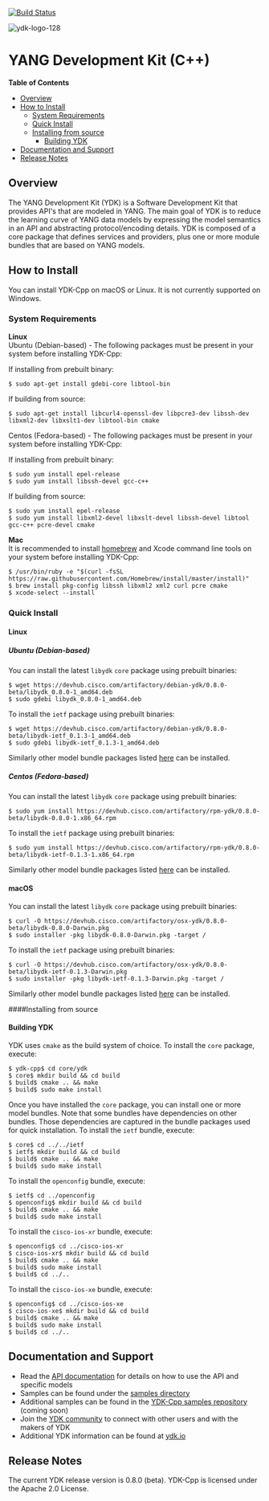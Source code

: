 [![Build Status](https://travis-ci.org/CiscoDevNet/ydk-cpp.svg?branch=master)](https://travis-ci.org/CiscoDevNet/ydk-cpp)

![ydk-logo-128](https://cloud.githubusercontent.com/assets/16885441/24175899/2010f51e-0e56-11e7-8fb7-30a9f70fbb86.png)

# YANG Development Kit (C++)

<!-- START doctoc generated TOC please keep comment here to allow auto update -->
<!-- DON'T EDIT THIS SECTION, INSTEAD RE-RUN doctoc TO UPDATE -->
**Table of Contents**

- [Overview](#overview)
- [How to Install](#how-to-install)
  - [System Requirements](#system-requirements)
  - [Quick Install](#quick-install)
  - [Installing from source](#installing-from-source)    
    - [Building YDK](#building-ydk)
- [Documentation and Support](#documentation-and-support)
- [Release Notes](#release-notes)

<!-- END doctoc generated TOC please keep comment here to allow auto update -->

## Overview

The YANG Development Kit (YDK) is a Software Development Kit that provides API's that are modeled in YANG. The main goal of YDK is to reduce the learning curve of YANG data models by expressing the model semantics in an API and abstracting protocol/encoding details.  YDK is composed of a core package that defines services and providers, plus one or more module bundles that are based on YANG models.  

## How to Install

You can install YDK-Cpp on macOS or Linux.  It is not currently supported on Windows.

### System Requirements
**Linux**  
Ubuntu (Debian-based) - The following packages must be present in your system before installing YDK-Cpp:

If installing from prebuilt binary:
```
$ sudo apt-get install gdebi-core libtool-bin
```
If building from source:
```
$ sudo apt-get install libcurl4-openssl-dev libpcre3-dev libssh-dev libxml2-dev libxslt1-dev libtool-bin cmake
```

Centos (Fedora-based) - The following packages must be present in your system before installing YDK-Cpp:

If installing from prebuilt binary:
```
$ sudo yum install epel-release
$ sudo yum install libssh-devel gcc-c++
```
If building from source:
```
$ sudo yum install epel-release
$ sudo yum install libxml2-devel libxslt-devel libssh-devel libtool gcc-c++ pcre-devel cmake
```

**Mac**  
It is recommended to install [homebrew](http://brew.sh) and Xcode command line tools on your system before installing YDK-Cpp:
```
$ /usr/bin/ruby -e "$(curl -fsSL https://raw.githubusercontent.com/Homebrew/install/master/install)"
$ brew install pkg-config libssh libxml2 xml2 curl pcre cmake
$ xcode-select --install
```

### Quick Install
#### Linux
##### Ubuntu (Debian-based)
You can install the latest `libydk` `core` package using prebuilt binaries:
```
$ wget https://devhub.cisco.com/artifactory/debian-ydk/0.8.0-beta/libydk_0.8.0-1_amd64.deb
$ sudo gdebi libydk_0.8.0-1_amd64.deb
```
To install the `ietf` package using prebuilt binaries:
```
$ wget https://devhub.cisco.com/artifactory/debian-ydk/0.8.0-beta/libydk-ietf_0.1.3-1_amd64.deb
$ sudo gdebi libydk-ietf_0.1.3-1_amd64.deb
```
Similarly other model bundle packages listed [here](http://devhub.cisco.com/artifactory/webapp/#/artifacts/browse/tree/General/debian-ydk/0.8.0) can be installed.

##### Centos (Fedora-based)
You can install the latest `libydk` `core` package using prebuilt binaries:
```
$ sudo yum install https://devhub.cisco.com/artifactory/rpm-ydk/0.8.0-beta/libydk-0.8.0-1.x86_64.rpm
```
To install the `ietf` package using prebuilt binaries:
```
$ sudo yum install https://devhub.cisco.com/artifactory/rpm-ydk/0.8.0-beta/libydk-ietf-0.1.3-1.x86_64.rpm
```
Similarly other model bundle packages listed [here](http://devhub.cisco.com/artifactory/webapp/#/artifacts/browse/tree/General/rpm-ydk/0.8.0) can be installed.

#### macOS  
You can install the latest `libydk` `core` package using prebuilt binaries:
```
$ curl -O https://devhub.cisco.com/artifactory/osx-ydk/0.8.0-beta/libydk-0.8.0-Darwin.pkg
$ sudo installer -pkg libydk-0.8.0-Darwin.pkg -target /
```
To install the `ietf` package using prebuilt binaries:
```
$ curl -O https://devhub.cisco.com/artifactory/osx-ydk/0.8.0-beta/libydk-ietf-0.1.3-Darwin.pkg
$ sudo installer -pkg libydk-ietf-0.1.3-Darwin.pkg -target /
```
Similarly other model bundle packages listed [here](http://devhub.cisco.com/artifactory/webapp/#/artifacts/browse/tree/General/osx-ydk/0.8.0) can be installed.

####Installing from source
#### Building YDK
YDK uses ``cmake`` as the build system of choice. To install the ``core`` package, execute:
```
$ ydk-cpp$ cd core/ydk
$ core$ mkdir build && cd build
$ build$ cmake .. && make
$ build$ sudo make install
```

Once you have installed the ``core`` package, you can install one or more model bundles.  Note that some bundles have dependencies on other bundles.  Those dependencies are captured in the bundle packages used for quick installation. To install the `ietf` bundle, execute:
```
$ core$ cd ../../ietf
$ ietf$ mkdir build && cd build
$ build$ cmake .. && make
$ build$ sudo make install
```

To install the `openconfig` bundle, execute:
```
$ ietf$ cd ../openconfig
$ openconfig$ mkdir build && cd build
$ build$ cmake .. && make
$ build$ sudo make install
```

To install the `cisco-ios-xr` bundle, execute:
```
$ openconfig$ cd ../cisco-ios-xr
$ cisco-ios-xr$ mkdir build && cd build
$ build$ cmake .. && make
$ build$ sudo make install
$ build$ cd ../..
```

To install the `cisco-ios-xe` bundle, execute:
```
$ openconfig$ cd ../cisco-ios-xe
$ cisco-ios-xe$ mkdir build && cd build
$ build$ cmake .. && make
$ build$ sudo make install
$ build$ cd ../..
```

## Documentation and Support
- Read the [API documentation](http://ydk.cisco.com/cpp/docs) for details on how to use the API and specific models
- Samples can be found under the [samples directory](https://github.com/CiscoDevNet/ydk-cpp/tree/master/core/samples)
- Additional samples can be found in the [YDK-Cpp samples repository](https://github.com/CiscoDevNet/ydk-cpp-samples) (coming soon)
- Join the [YDK community](https://communities.cisco.com/community/developer/ydk) to connect with other users and with the makers of YDK
- Additional YDK information can be found at [ydk.io](http://ydk.io)

## Release Notes
The current YDK release version is 0.8.0 (beta). YDK-Cpp is licensed under the Apache 2.0 License.
